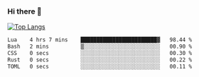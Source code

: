 ### Hi there 👋

<!--
**3Xpl0it3r/3Xpl0it3r** is a ✨ _special_ ✨ repository because its `README.md` (this file) appears on your GitHub profile.

Here are some ideas to get you started:

- 🔭 I’m currently working on ...
- 🌱 I’m currently learning ...
- 👯 I’m looking to collaborate on ...
- 🤔 I’m looking for help with ...
- 💬 Ask me about ...
- 📫 How to reach me: ...
- 😄 Pronouns: ...
- ⚡ Fun fact: ...
-->


[![Top Langs](https://github-readme-stats.vercel.app/api/top-langs/?username=3Xpl0it3r&layout=compact)](https://github.com/3Xpl0it3r/3Xpl0it3r)

<!--START_SECTION:waka-->

```txt
Lua    4 hrs 7 mins    ████████████████████████▓   98.44 %
Bash   2 mins          ▒░░░░░░░░░░░░░░░░░░░░░░░░   00.90 %
CSS    0 secs          ░░░░░░░░░░░░░░░░░░░░░░░░░   00.30 %
Rust   0 secs          ░░░░░░░░░░░░░░░░░░░░░░░░░   00.22 %
TOML   0 secs          ░░░░░░░░░░░░░░░░░░░░░░░░░   00.11 %
```

<!--END_SECTION:waka-->
